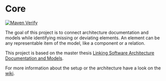 # Core
 
[![Maven Verify](https://github.com/ArDoCo/Core/workflows/Maven%20Verify/badge.svg)](https://github.com/ArDoCo/Core/actions?query=workflow%3A%22Maven+Verify%22)


The goal of this project is to connect architecture documentation and models while identifying missing or deviating elements. An element can be any representable item of the model, like a component or a relation.

This project is based on the master thesis [Linking Software Architecture Documentation and Models](https://publikationen.bibliothek.kit.edu/1000126194).

For more information about the setup or the architecture have a look on the [wiki](https://github.com/ArDoCo/Core/wiki/Overview).


